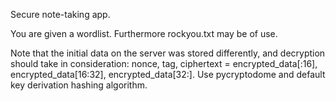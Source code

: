 Secure note-taking app.

You are given a wordlist. Furthermore rockyou.txt may be of use.

Note that the initial data on the server was stored differently, and decryption should take in consideration: nonce, tag, ciphertext = encrypted_data[:16], encrypted_data[16:32], encrypted_data[32:]. Use pycryptodome and default key derivation hashing algorithm.
